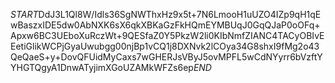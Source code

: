 $START$DdJ3L1Ql8W/Idls36SgNWThxHz9x5t+7N6LmooH1uUZO4IZp9qH1qEwBaszxIDE5dw0AbNXK6sX6qkXBKaGzFkHQmEYMBUqJ0GqQJaP0oOFq+Apxw6BC3UEboXuRczWt+9QESfaZ0Y5PkzW2li0KIbNmfZIANC4TACyOBIvEEetiGlikWCPjGyaUwubgg00njBp1vCQ1j8DXNvk2lCOya34G8shxI9fMg2o43QeQaeS+y+DovQFUidMyCaxs7wGHERJsVByJ5ovMPFL5wCdNYyrr6bVzftYYHGTQgyA1DnwATyjimXGoUZAMkWFZs6ep$END$
